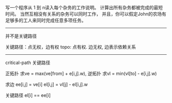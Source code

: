 写一个程序从 1 到 n读入每个杂务的工作说明。
计算出所有杂务都被完成的最短时间。
当然互相没有关系的杂务可以同时工作，
并且，你可以假定John的农场有足够多的工人来同时完成任意多项任务。

---

并不是关键路径

关键路径：点无权，边有权
topo:   点有权. 边无权, 边表示依赖关系

---

critical-path 关键路径

正拓扑 求ve = max(ve[from] + e[i,j].w),
逆拓扑 求vl = min(vl[to] - e[i,j].w)

求边
ee[i,j] = ve[i]
el[i,j] = vl[j] - el[i,j].w

关键路径 el[i] == ee[i]